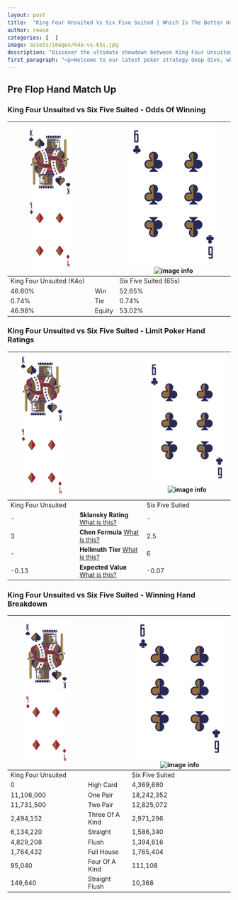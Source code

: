 ```yaml
---
layout: post
title:  "King Four Unsuited Vs Six Five Suited | Which Is The Better Hand In Poker? A Complete Guide"
author: reece
categories: [  ]
image: assets/images/k4o-vs-65s.jpg
description: "Discover the ultimate showdown between King Four Unsuited and Six Five Suited in poker! Uncover the odds, strategies, and scenarios where one hand triumphs over the other. Get ready to up your poker game with this thrilling analysis."
first_paragraph: "<p>Welcome to our latest poker strategy deep dive, where we're pitting two distinct hands against each other in a high-stakes showdown: King Four Unsuited vs Six Five Suited.</p><p>In the dynamic world of poker, every decision counts, and knowing which hand holds the upper hand is key to your success at the table.</p><p>In this article, we'll dissect these two hands, explore the scenarios where one dominates the other, and equip you with the knowledge to make strategic choices that can tip the odds in your favor.</p><p>Get ready to unravel the intriguing dynamics of these poker hands and elevate your game to new heights.</p>"
---
```




[comment]: # (sp0)

## Pre Flop Hand Match Up

<div class="table hand-ratings" markdown="1"> 



### King Four Unsuited vs Six Five Suited - Odds Of Winning


    
| ![image info](assets/images/hand1/K.png) ![image info](assets/images/hand1/4o.png) |  | ![image info](assets/images/hand2/6.png) ![image info](assets/images/hand2/5s.png) |
| -------- | -------- | -------- |
| King Four Unsuited (K4o) |  | Six Five Suited (65s) |
| 46.60% | Win | 52.65% |
| 0.74% | Tie | 0.74% |
| 46.98% | Equity | 53.02% |




[comment]: # (sp1)



### King Four Unsuited vs Six Five Suited - Limit Poker Hand Ratings


    
| ![image info](assets/images/hand1/K.png) ![image info](assets/images/hand1/4o.png) |  | ![image info](assets/images/hand2/6.png) ![image info](assets/images/hand2/5s.png) |
| -------- | -------- | -------- |
| King Four Unsuited |  | Six Five Suited |
| - | **Sklansky Rating** [What is this?](/sklansky-rating-explained) | - |
| 3 | **Chen Formula** [What is this?](/chen-formula-explained) | 2.5 |
| - | **Hellmuth Tier** [What is this?](/Hellmuth-tier-explained) | 6 |
| -0.13 | **Expected Value** [What is this?](/expected-value-explained) | -0.07 |




[comment]: # (sp2)



### King Four Unsuited vs Six Five Suited - Winning Hand Breakdown


    
| ![image info](assets/images/hand1/K.png) ![image info](assets/images/hand1/4o.png) |  | ![image info](assets/images/hand2/6.png) ![image info](assets/images/hand2/5s.png) |
| -------- | -------- | -------- |
| King Four Unsuited |  | Six Five Suited |
| 0 | High Card | 4,369,680 |
| 11,106,000 | One Pair | 18,242,352 |
| 11,731,500 | Two Pair | 12,825,072 |
| 2,494,152 | Three Of A Kind | 2,971,296 |
| 6,134,220 | Straight | 1,586,340 |
| 4,829,208 | Flush | 1,394,616 |
| 1,764,432 | Full House | 1,765,404 |
| 95,040 | Four Of A Kind | 111,108 |
| 149,640 | Straight Flush | 10,368 |




[comment]: # (sp3)



</div>

[comment]: # (sp4)



[comment]: # (sp5)

